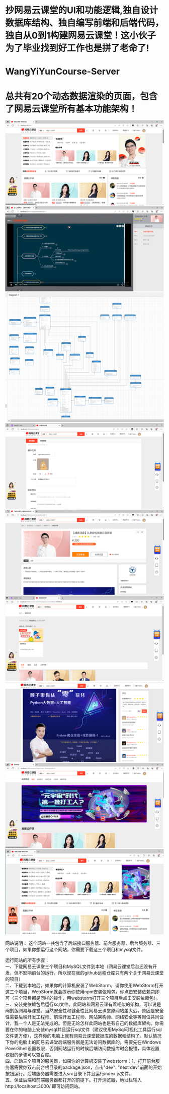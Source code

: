 # 抄网易云课堂的UI和功能逻辑,独自设计数据库结构、独自编写前端和后端代码，独自从0到1构建网易云课堂！这小伙子为了毕业找到好工作也是拼了老命了!
# WangYiYunCourse-Server
# 总共有20个动态数据渲染的页面，包含了网易云课堂所有基本功能架构！
![Alt text for image1](/src/public/website-screenshot/a.png)
![Alt text for image1](/src/public/website-screenshot/h.png)
![Alt text for image1](/src/public/website-screenshot/c.jpeg)
![Alt text for image1](/src/public/website-screenshot/b.png)
![Alt text for image1](/src/public/website-screenshot/i.png)
![Alt text for image1](/src/public/website-screenshot/g.png)
![Alt text for image1](/src/public/website-screenshot/j.png)
![Alt text for image1](/src/public/website-screenshot/e.png)
![Alt text for image1](/src/public/website-screenshot/f.png)

网站说明： 这个网站一共包含了后端接口服务器、前台服务器、后台服务器、三个项目，如果你想运行这个网站，你需要下载这三个项目和mysql文件。

运行网站的所有步骤：  
一、下载网易云课堂三个项目和MySQL文件到本地（网易云课堂后台还没有开发，但不影响前台的运行，所以现在我的github远程仓库只有两个关于网易云课堂的项目）  
二、下载到本地后，如果你的计算机安装了WebStorm，请你使用WebStorm打开这三个项目，WebStorm就会提示你使用npm安装依赖包，你点击安装依赖包即可（三个项目都是同样的操作，用webstorm打开三个项目后点击安装依赖包）。  
三、安装完依赖包后运行sql文件。此网站和网易云课有着相似的架构，可以说是阉割版网易与课堂。当然安全性和健全性比网易云课堂原网站差太远，原因是安全性需要后端开发工程师、前端开发工程师、网站架构师、网络安全等等岗位共同设计，我一个人是无法完成的。但是无论怎样此网站也是有自己的数据库架构。你需要在你的电脑上安装mysql并且运行sql文件（建议使用MySql可视化工具运行sql文件更方便），这样你的电脑上就有网易云课堂数据库的数据和结构了。默认情况下你的电脑上的网易云课堂后端服务器是无法访问数据库的，需要先在Windows PoverShell设置权限，否则网站运行的时候后端访问数据库时会报错，具体设置权限的步骤可以查百度。  
四、启动三个项目的服务器，如果你的计算机安装了webstorm：1、打开前台服务器需要你双击前台根目录的package.json，点击"dev": "next dev"前面的开始按钮运行。后端服务器需要进入src目录下并且运行index.js文件。  
五、保证后端和前端服务器都打开的前提下。打开浏览器，地址栏输入 http://localhost:3000/ 即可访问网站。  